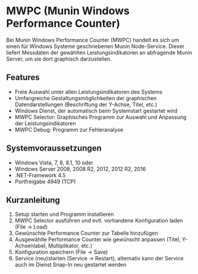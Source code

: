 # MWPC (Munin Windows Performance Counter)

Bei Munin Windows Performance Counter (MWPC) handelt es sich um einen für Windows Systeme geschriebenen Munin Node-Service. Dieser liefert Messdaten der gewählten Leistungsindikatoren an abfragende Munin Server, um sie dort graphisch darzustellen.

Features
--------
 - Freie Auswahl unter allen Leistungsindikatoren des Systems
 - Umfangreiche Gestaltungsmöglichkeiten der graphischen Datendarstellungen (Beschriftung der Y-Achse, Titel, etc.)
 - Windows Dienst, der automatisch beim Systemstart gestartet wird
 - MWPC Selector: Graphisches Programm zur Auswahl und Anpassung der Leistungsindikatoren
 - MWPC Debug: Programm zur Fehleranalyse

Systemvoraussetzungen
---------------------
 - Windows Vista, 7, 8, 8.1, 10 oder
 - Windows Server 2008, 2008 R2, 2012, 2012 R2, 2016
 - .NET-Framework 4.5
 - Portfreigabe 4949 (TCP)

Kurzanleitung
-------------
 1. Setup starten und Programm installieren
 2. MWPC Selector ausführen und evtl. vorhandene Konfiguration laden (File -> Load)
 3. Gewünschte Performance Counter zur Tabelle hinzufügen
 4. Ausgewählte Performance Counter wie gewünscht anpassen (Titel, Y-Achsenlabel, Multiplikator, etc.)
 5. Konfiguration speichern (File -> Save)
 6. Service (neu)starten (Service -> Restart), alternativ kann der Service auch im Dienst Snap-In neu gestartet werden
